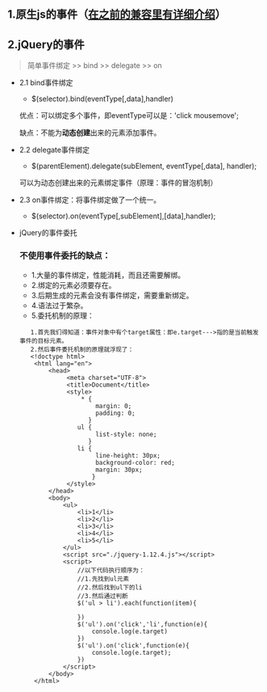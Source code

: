 ## 1.原生js的事件（[在之前的兼容里有详细介绍](http://example.net/)）

## 2.jQuery的事件 

> 简单事件绑定 >> bind >> delegate >> on

* 2.1 bind事件绑定
    + $(selector).bind(eventType[,data],handler)
    
    优点：可以绑定多个事件，即eventType可以是：'click mousemove';
    
    缺点：不能为**动态创建**出来的元素添加事件。
* 2.2 delegate事件绑定
    + $(parentElement).delegate(subElement, eventType[,data], handler);
    
    可以为动态创建出来的元素绑定事件（原理：事件的冒泡机制）
* 2.3 on事件绑定：将事件绑定做了一个统一。
    + $(selector).on(eventType[,subElement],[data],handler);     
* jQuery的事件委托
    ### 不使用事件委托的缺点：
    + 1.大量的事件绑定，性能消耗，而且还需要解绑。
    + 2.绑定的元素必须要存在。
    + 3.后期生成的元素会没有事件绑定，需要重新绑定。
    + 4.语法过于繁杂。
    + 5.委托机制的原理：

    ```
       1.首先我们得知道：事件对象中有个target属性：即e.target--->指的是当前触发事件的目标元素。 
       2.然后事件委托机制的原理就浮现了：
       <!doctype html>
        <html lang="en">
            <head>
                 <meta charset="UTF-8">
                 <title>Document</title>
                 <style>
                     * {
                         margin: 0;
                         padding: 0;
                       }
                    ul {
                         list-style: none;
                       }
                    li {
                         line-height: 30px;
                         background-color: red;
                         margin: 30px;
                        }
                 </style>
            </head>
            <body>
                <ul>
                    <li>1</li>
                    <li>2</li>
                    <li>3</li>
                    <li>4</li>
                    <li>5</li>
                </ul>
                <script src="./jquery-1.12.4.js"></script>
                <script>
                    //以下代码执行顺序为：
                    //1.先找到ul元素
                    //2.然后找到ul下的li
                    //3.然后通过判断
                    $('ul > li').each(function(item){

                    })
                    $('ul').on('click','li',function(e){
                        console.log(e.target)
                    })
                    $('ul').on('click',function(e){
                        console.log(e.target);
                    })
                </script>
            </body>
        </html>    
    ```
    

